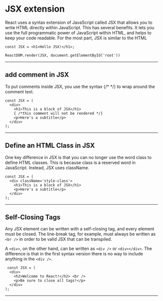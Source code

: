 # JSX extension
React uses a syntax extension of JavaScript called JSX that allows you to write HTML directly within JavaScript. This has several benefits. It lets you use the full programmatic power of JavaScript within HTML, and helps to keep your code readable. For the most part, JSX is similar to the HTML

```
const JSX = <h1>Hello JSX!</h1>;

ReactDOM.render(JSX, document.getElementById('root'))
```
---
## add comment in JSX

To put comments inside JSX, you use the syntax {/* */} to wrap around the comment text.

```
const JSX = (
  <div>
    <h1>This is a block of JSX</h1>
    { /*this comment will not be rendered */}
    <p>Here's a subtitle</p>
  </div>
);
```

---
## Define an HTML Class in JSX

One key difference in JSX is that you can no longer use the word class to define HTML classes. This is because class is a reserved word in JavaScript. Instead, JSX uses className.

```
const JSX = (
  <div className='style-class'>
    <h1>This is a block of JSX</h1>
    <p>Here's a subtitle</p>
  </div>
);
```
---
## Self-Closing Tags

 Any JSX element can be written with a self-closing tag, and every element must be closed. The line-break tag, for example, must always be written as ` <br /> ` in order to be valid JSX that can be transpiled. 
 
 A `<div>`, on the other hand, can be written as `<div />` or `<div></div>`. The difference is that in the first syntax version there is no way to include anything in the `<div />`. 

```
 const JSX = (
  <div>
    <h2>Welcome to React!</h2> <br />
    <p>Be sure to close all tags!</p>        
  </div>
);
```
---
#